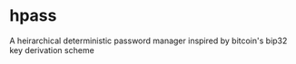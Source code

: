 # hpass
A heirarchical deterministic password manager inspired by bitcoin's bip32 key derivation scheme
